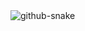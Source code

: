 <picture>
  <source media="(prefers-color-scheme: dark)" srcset="github-contribution-snake-dark.svg" />
  <source media="(prefers-color-scheme: light)" srcset="github-contribution-snake.svg" />
  <img alt="github-snake" src="github-snake.svg" />
</picture>
